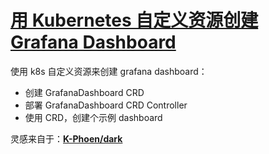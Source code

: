 

# **[用 Kubernetes 自定义资源创建 Grafana Dashboard](https://mp.weixin.qq.com/s/fE3hzIqu6FUGirJhIZwKtQ)**
使用 k8s 自定义资源来创建 grafana dashboard：
* 创建 GrafanaDashboard CRD
* 部署 GrafanaDashboard CRD Controller
* 使用 CRD，创建个示例 dashboard

灵感来自于：**[K-Phoen/dark](https://github.com/K-Phoen/dark)**
